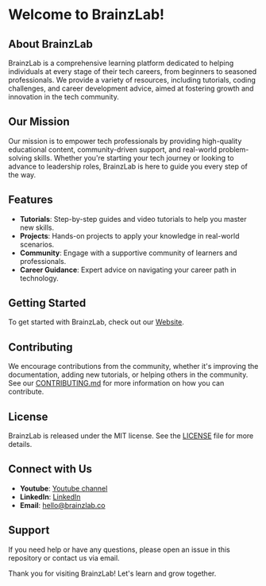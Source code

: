 # Welcome to BrainzLab!


## About BrainzLab

BrainzLab is a comprehensive learning platform dedicated to helping individuals at every stage of their tech careers, from beginners to seasoned professionals. We provide a variety of resources, including tutorials, coding challenges, and career development advice, aimed at fostering growth and innovation in the tech community.

## Our Mission

Our mission is to empower tech professionals by providing high-quality educational content, community-driven support, and real-world problem-solving skills. Whether you're starting your tech journey or looking to advance to leadership roles, BrainzLab is here to guide you every step of the way.

## Features

- **Tutorials**: Step-by-step guides and video tutorials to help you master new skills.
- **Projects**: Hands-on projects to apply your knowledge in real-world scenarios.
- **Community**: Engage with a supportive community of learners and professionals.
- **Career Guidance**: Expert advice on navigating your career path in technology.

## Getting Started

To get started with BrainzLab, check out our [Website](https://brainzlab.co).

## Contributing

We encourage contributions from the community, whether it's improving the documentation, adding new tutorials, or helping others in the community. See our [CONTRIBUTING.md](https://github.com/brainz-lab/handbook/CONTRIBUTING.md) for more information on how you can contribute.

## License

BrainzLab is released under the MIT license. See the [LICENSE](https://github.com/brainz-lab/handbook/LICENSE) file for more details.

## Connect with Us


- **Youtube**: [Youtube channel](https://www.youtube.com/@brainzlab)
- **LinkedIn**: [LinkedIn](https://www.linkedin.com/in/afmp94)
- **Email**: [hello@brainzlab.co](mailto:hello@brainzlab.co)

## Support

If you need help or have any questions, please open an issue in this repository or contact us via email.

Thank you for visiting BrainzLab! Let's learn and grow together.
